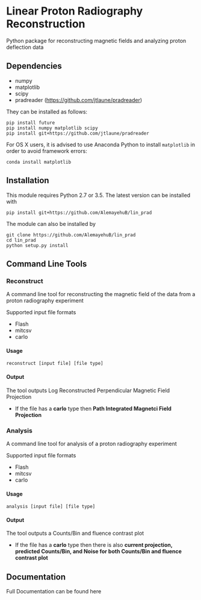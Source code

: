 # Linear Proton Radiography Reconstruction

Python package for reconstructing magnetic fields and analyzing proton deflection
data

## Dependencies

* numpy
* matplotlib
* scipy
* pradreader (https://github.com/jtlaune/pradreader)


They can be installed as follows:

```shell
pip install future
pip install numpy matplotlib scipy
pip install git+https://github.com/jtlaune/pradreader
```
For OS X users, it is advised to use Anaconda Python to install `matplotlib` in order to avoid framework errors:

```shell
conda install matplotlib
```


## Installation

This module requires Python 2.7 or 3.5. The latest version can be installed with

```shell
pip install git+https://github.com/AlemayehuB/lin_prad
```

The module can also be installed by

```shell
git clone https://github.com/AlemayehuB/lin_prad
cd lin_prad
python setup.py install
```
## Command Line Tools
### Reconstruct

A command line tool for reconstructing the magnetic field of the data from a proton radiography experiment

Supported input file formats
* Flash
* mitcsv
* carlo

#### Usage

```shell
reconstruct [input file] [file type]
```
#### Output

The tool outputs Log Reconstructed Perpendicular Magnetic Field Projection

* If the file has a **carlo** type then **Path Integrated Magnetci Field Projection**

### Analysis

A command line tool for analysis of a proton radiography experiment

Supported input file formats
* Flash
* mitcsv
* carlo
 
#### Usage
```shell
analysis [input file] [file type]
```
#### Output

The tool outputs a Counts/Bin and fluence contrast plot 

* If the file has a **carlo** type then there is also **current projection, predicted Counts/Bin, and Noise for both Counts/Bin and fluence contrast plot**

## Documentation

Full Documentation can be found here
